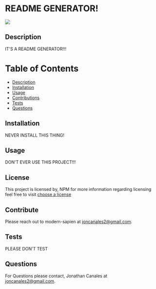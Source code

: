 
# README GENERATOR!
![](https://img.shields.io/static/v1?label=NPM&message=modern-sapien&color=blue)

## Description
IT'S A README GENERATOR!!!

# Table of Contents
* [Description](#Description)
* [Installation](#Installation)
* [Usage](#Usage)
* [Contributions](#Contribute)
* [Tests](#Tests)
* [Questions](#Questions)

## Installation
NEVER INSTALL THIS THING!

## Usage
DON'T EVER USE THIS PROJECT!!!

## License
This project is licensed by, NPM for more information regarding licensing feel free to visit
[choose a license](https://choosealicense.com/)

## Contribute
Please reach out to modern-sapien at joncanales2@gmail.com.

## Tests
PLEASE DON'T TEST

## Questions 
For Questions please contact, Jonathan Canales at joncanales2@gmail.com.
  
